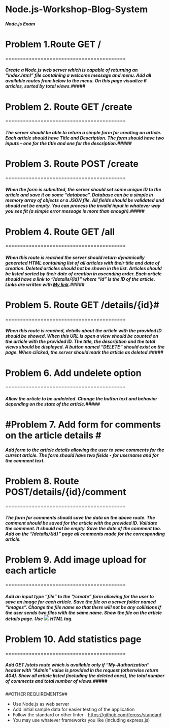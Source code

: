 # Node.js-Workshop-Blog-System
##### Node.js Exam 

# Problem 1.Route GET / #
=========================================
##### Create a Node.js web server which is capable of returning an “index.html” file containing a welcome message and menu. Add all available routes from below to the menu. On this page visualize 6 articles, sorted by total views.##### 

# Problem 2.	Route GET /create #
=========================================
##### The server should be able to return a simple form for creating an article. Each article should have Title and Description. The form should have two inputs – one for the title and one for the description.##### 

# Problem 3.	Route POST /create #
=========================================
##### When the form is submitted, the server should set some unique ID to the article and save it on some “database”. Database can be a simple in memory array of objects or a JSON file. All fields should be validated and should not be empty. You can process the invalid input in whatever way you see fit (a simple error message is more than enough).##### 

# Problem 4.	Route GET /all #
=========================================
##### When this route is reached the server should return dynamically generated HTML containing list of all articles with their title and date of creation. Deleted articles should not be shown in the list. Articles should be listed sorted by their date of creation in ascending order. Each article should have a link to “/details/{id}” where “id” is the ID of the article. Links are written with <a href=”url”>My link</a>.##### 

# Problem 5.	Route GET /details/{id}#
=========================================
##### When this route is reached, details about the article with the provided ID should be showed. When this URL is open a view should be counted on the article with the provided ID. The title, the description and the total views should be displayed. A button named “DELETE” should exist on the page. When clicked, the server should mark the article as deleted.##### 

# Problem 6.	Add undelete option #
=========================================
##### Allow the article to be undeleted. Change the button text and behavior depending on the state of the article.##### 

#Problem 7.	Add form for comments on the article details #
=========================================
##### Add form to the article details allowing the user to save comments for the current article. The form should have two fields - for username and for the comment text. ##### 

# Problem 8.	Route POST/details/{id}/comment #
=========================================
##### The form for comments should save the data on the above route. The comment should be saved for the article with the provided ID. Validate the comment. It should not be empty. Save the date of the comment too. Add on the “/details/{id}” page all comments made for the corresponding article. ##### 

# Problem 9.	Add image upload for each article #
=========================================
##### Add an input type “file” to the “/create” form allowing for the user to save an image for each article. Save the file on a server folder named “images”. Change the file name so that there will not be any collisions if the user sends two files with the same name. Show the file on the article details page. Use <img src=”imageSrc” /> HTML tag. ##### 

# Problem 10.	Add statistics page #
=========================================
##### Add GET /stats route which is available only if “My-Authorization” header with “Admin” value is provided in the request (otherwise return 404). Show all article listed (including the deleted ones), the total number of comments and total number of views.##### 

##OTHER REQUIREMENTS##
* Use Node.js as web server
* Add initial sample data for easier testing of the application
* Follow the standard or other linter - https://github.com/feross/standard
* You may use whatever frameworks you like (including express.js)
